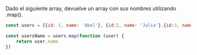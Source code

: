 Dado el siguiente array, devuelve un array con sus nombres utilizando .map().

```js
const users = [{id: 1, name: 'Abel'}, {id:2, name: 'Julia'},{id:3, name: 'Pedro'}, {id:4, name: 'Amanda'}];

const usersName = users.map(function (user) {
    return user.name
})
```

